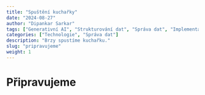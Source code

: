 ```yaml
---
title: "Spuštění kuchařky"
date: "2024-08-27"
author: "Dipankar Sarkar"
tags: ["Generativní AI", "Strukturování dat", "Správa dat", "Implementace AI", "Datové pipeline"]
categories: ["Technologie", "Správa dat"]
description: "Brzy spustíme kuchařku."
slug: "pripravujeme"
weight: 1
---
```


# Připravujeme